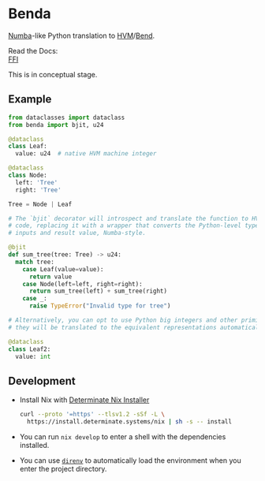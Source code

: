 # Benda

[Numba]-like Python translation to [HVM]/[Bend].

[Numba]: https://numba.pydata.org/
[HVM]: https://github.com/HigherOrderCo/hvm
[Bend]: https://github.com/HigherOrderCo/bend

Read the Docs:<br>
[FFI](https://github.com/vkobinski/benda-main/tree/master/docs/FFI.md)

This is in conceptual stage.

## Example

```py
from dataclasses import dataclass
from benda import bjit, u24

@dataclass
class Leaf:
  value: u24  # native HVM machine integer

@dataclass
class Node:
  left: 'Tree'
  right: 'Tree'

Tree = Node | Leaf

# The `bjit` decorator will introspect and translate the function to HVM/Bend
# code, replacing it with a wrapper that converts the Python-level types of the
# inputs and result value, Numba-style.

@bjit
def sum_tree(tree: Tree) -> u24:
  match tree:
    case Leaf(value=value):
      return value
    case Node(left=left, right=right):
      return sum_tree(left) + sum_tree(right)
    case _:
      raise TypeError("Invalid type for tree")

# Alternatively, you can opt to use Python big integers and other primitives,
# they will be translated to the equivalent representations automatically.

@dataclass
class Leaf2:
  value: int
```

## Development

- Install Nix with [Determinate Nix Installer]

  ```sh
  curl --proto '=https' --tlsv1.2 -sSf -L \
    https://install.determinate.systems/nix | sh -s -- install
  ```

- You can run `nix develop` to enter a shell with the dependencies installed.

- You can use [`direnv`][direnv] to automatically load the environment when you
  enter the project directory.

[Determinate Nix Installer]: https://install.determinate.systems
[direnv]: https://direnv.net
